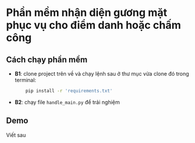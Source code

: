 # Phần mềm nhận diện gương mặt phục vụ cho điểm danh hoặc chấm công

## Cách chạy phần mềm
- **B1**: clone project trên về và chạy lệnh sau ở thư mục vừa clone đó trong terminal:
    ``` bash
        pip install -r 'requirements.txt'
    ```
- **B2**: chạy file `handle_main.py` để trải nghiệm
## Demo

Viết sau
